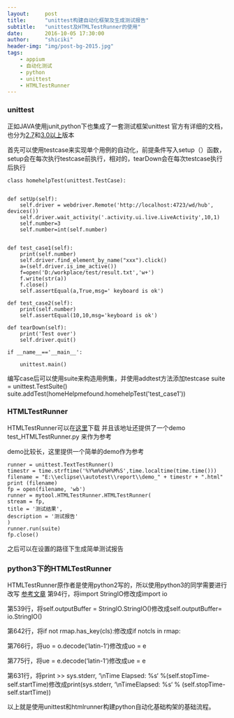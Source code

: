 ```yaml
---
layout:     post
title:      "unittest构建自动化框架及生成测试报告"
subtitle:   "unittest及HTMLTestRunner的使用"
date:       2016-10-05 17:30:00
author:     "shiciki"
header-img: "img/post-bg-2015.jpg"
tags:
    - appium
    - 自动化测试
    - python
	- unittest
    - HTMLTestRunner
---
```


### unittest

正如JAVA使用junit,python下也集成了一套测试框架unittest
官方有详细的文档，也分为[2.7](https://docs.python.org/2/library/unittest.html)和[3.0以上](https://docs.python.org/3/library/unittest.html)版本

首先可以使用testcase来实现单个用例的自动化，前提条件写入setup（）函数，setup会在每次执行testcase前执行，相对的，tearDown会在每次testcase执行后执行


	class homehelpTest(unittest.TestCase): 
     
	 
    def setUp(self):
        self.driver = webdriver.Remote('http://localhost:4723/wd/hub', devices())
        self.driver.wait_activity('.activity.ui.live.LiveActivity',10,1)
        self.number=3
        self.number=int(self.number)
	 
	 
    def test_case1(self):
        print(self.number)
        self.driver.find_element_by_name("xxx").click()
        a=(self.driver.is_ime_active())
        f=open('D:/workplace/test/result.txt','w+')
        f.write(str(a))
        f.close()
        self.assertEqual(a,True,msg=' keyboard is ok')
     
    def test_case2(self):          
        print(self.number)
        self.assertEqual(10,10,msg='keyboard is ok')
	 
    def tearDown(self):
        print('Test over')
        self.driver.quit()
	 
	if __name__=='__main__':
	 
		unittest.main()


编写case后可以使用suite来构造用例集，并使用addtest方法添加testcase
	suite = unittest.TestSuite()
	suite.addTest(homeHelpmefound.homehelpTest('test_case1'))
	
### HTMLTestRunner

HTMLTestRunner可以在[这里](http://tungwaiyip.info/software/HTMLTestRunner.html)下载
并且该地址还提供了一个demo  test_HTMLTestRunner.py 来作为参考

demo比较长，这里提供一个简单的demo作为参考

    runner = unittest.TextTestRunner()
    timestr = time.strftime('%Y%m%d%H%M%S',time.localtime(time.time()))
    filename = "E:\\eclipse\\autotest\\report\\demo_" + timestr + ".html"
    print (filename)
    fp = open(filename, 'wb')
    runner = mytool.HTMLTestRunner.HTMLTestRunner(
    stream = fp,
    title = '测试结果',
    description = '测试报告'
    )
    runner.run(suite)
    fp.close()
	
之后可以在设置的路径下生成简单测试报告
	
### python3下的HTMLTestRunner

HTMLTestRunner原作者是使用python2写的，所以使用python3的同学需要进行改写
[参考文章](http://bbs.chinaunix.net/thread-4154743-1-1.html)
第94行，将import StringIO修改成import io

第539行，将self.outputBuffer = StringIO.StringIO()修改成self.outputBuffer= io.StringIO()

第642行，将if not rmap.has_key(cls):修改成if notcls in rmap:

第766行，将uo = o.decode(‘latin-1‘)修改成uo = e

第775行，将ue = e.decode(‘latin-1‘)修改成ue = e

第631行，将print >> sys.stderr, ‘\nTime Elapsed: %s‘ %(self.stopTime-self.startTime)修改成print(sys.stderr, ‘\nTimeElapsed: %s‘ % (self.stopTime-self.startTime))

以上就是使用unittest和htmlrunner构建python自动化基础构架的基础流程。


